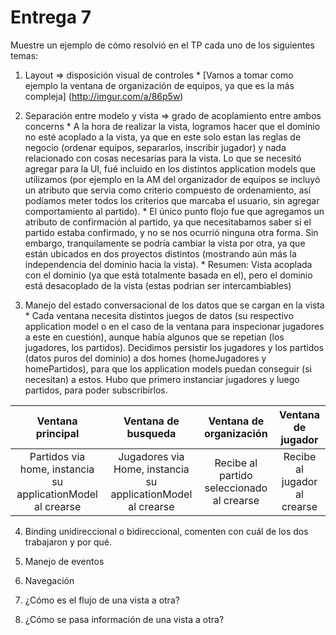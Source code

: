 Entrega 7
===================


Muestre un ejemplo de cómo resolvió en el TP cada uno de los siguientes temas:
  1. Layout ⇒  disposición visual de controles
    * [Vamos a tomar como ejemplo la ventana de organización de equipos, ya que es la más compleja] (http://imgur.com/a/86p5w)


  2. Separación entre modelo y vista ⇒ grado de acoplamiento entre ambos concerns
    * A la hora de realizar la vista, logramos hacer que el dominio no esté acoplado a la vista, ya que en este solo estan las reglas de negocio (ordenar equipos, separarlos, inscribir jugador) y nada relacionado con cosas necesarias para la vista. Lo que se necesitó agregar para la UI, fué incluido en los distintos application models que utilizamos (por ejemplo en la AM del organizador de equipos se incluyó un atributo que servia como criterio compuesto de ordenamiento, así podíamos meter todos los criterios que marcaba el usuario, sin agregar comportamiento al partido). 
    * El único punto flojo fue que agregamos un atributo de confirmación al partido, ya que necesitabamos saber si el partido estaba confirmado, y no se nos ocurrió ninguna otra forma.    Sin embargo, tranquilamente se podría cambiar la vista por otra, ya que están ubicados en dos proyectos distintos (mostrando aún más la independencia del dominio hacia la vista).
    * Resumen: Vista acoplada con el dominio (ya que está totalmente basada en el), pero el dominio está desacoplado de la vista (estas podrian ser intercambiables)
  
  

  3. Manejo del estado conversacional de los datos que se cargan en la vista
    * Cada ventana necesita distintos juegos de datos (su respectivo application model o en el caso de la ventana para inspecionar jugadores a este en cuestión), aunque había algunos que se repetian (los jugadores, los partidos). Decidimos persistir los jugadores y los partidos (datos puros del dominio) a dos homes (homeJugadores y homePartidos), para que los application models puedan conseguir (si necesitan) a estos. Hubo que primero instanciar jugadores y luego partidos, para poder subscribirlos.


|  Ventana principal | Ventana de busqueda | Ventana de organización | Ventana de jugador|
|:------------------:|:-------------------:|:-----------------------:|:-----------------:|
| Partidos via home, instancia su applicationModel al crearse|Jugadores via Home, instancia su applicationModel al crearse |   Recibe al partido seleccionado al crearse|Recibe al jugador al crearse |                   




  4. Binding unidireccional o bidireccional, comenten con cuál de los dos trabajaron y por qué.
  
  
  5. Manejo de eventos
  

  6. Navegación
   
  
  7. ¿Cómo es el flujo de una vista a otra?
  
  
  8. ¿Cómo se pasa información de una vista a otra?


